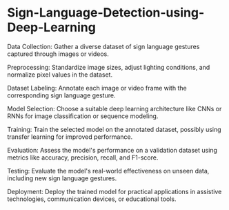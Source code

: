 # Sign-Language-Detection-using-Deep-Learning

Data Collection: Gather a diverse dataset of sign language gestures captured through images or videos.

Preprocessing: Standardize image sizes, adjust lighting conditions, and normalize pixel values in the dataset.

Dataset Labeling: Annotate each image or video frame with the corresponding sign language gesture.

Model Selection: Choose a suitable deep learning architecture like CNNs or RNNs for image classification or sequence modeling.

Training: Train the selected model on the annotated dataset, possibly using transfer learning for improved performance.

Evaluation: Assess the model's performance on a validation dataset using metrics like accuracy, precision, recall, and F1-score.

Testing: Evaluate the model's real-world effectiveness on unseen data, including new sign language gestures.

Deployment: Deploy the trained model for practical applications in assistive technologies, communication devices, or educational tools.
